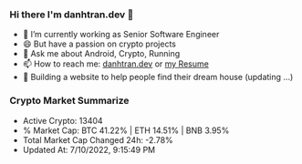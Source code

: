 ### Hi there I'm danhtran.dev 👋

- 🔭 I’m currently working as Senior Software Engineer
- 😄 But have a passion on crypto projects
- 💬 Ask me about Android, Crypto, Running 
- 📫 How to reach me: <a href="https://danhtran.dev" target="_blank">danhtran.dev</a> or <a href="Developer-Resume.pdf" target="_blank">my Resume</a>
- 🌱 Building a website to help people find their dream house (updating ...)

### Crypto Market Summarize
- Active Crypto: 13404
- % Market Cap: BTC 41.22% | ETH 14.51% | BNB 3.95%
- Total Market Cap Changed 24h: -2.78%
- Updated At: 7/10/2022, 9:15:49 PM
